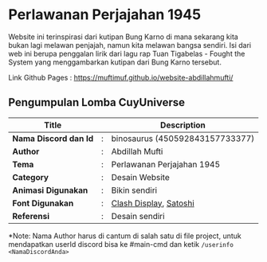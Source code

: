 # Perlawanan Perjajahan 1945

Website ini terinspirasi dari kutipan Bung Karno di mana sekarang kita bukan lagi melawan penjajah, namun kita melawan bangsa sendiri. Isi dari web ini berupa penggalan lirik dari lagu rap Tuan Tigabelas - Fought the System yang menggambarkan kutipan dari Bung Karno tersebut.

Link Github Pages : https://muftimuf.github.io/website-abdillahmufti/

## Pengumpulan Lomba CuyUniverse 

| Title        |   | Description                    |   
|--------------|---|--------------------------------|
| **Nama Discord dan Id** | : | binosaurus (450592843157733377)     |
| **Author**       | : | Abdillah Mufti |
| **Tema**       | : | Perlawanan Perjajahan 1945 |
| **Category**    | : | Desain Website                 |
| **Animasi Digunakan** | : | Bikin sendiri |
| **Font Digunakan** | : | [Clash Display](https://www.fontshare.com/fonts/clash-display), [Satoshi](https://www.fontshare.com/fonts/satoshi) |
| **Referensi** | : | Desain sendiri |

*Note: Nama Author harus di cantum di salah satu di file project, untuk mendapatkan userId discord bisa ke #main-cmd dan ketik `/userinfo <NamaDiscordAnda>`